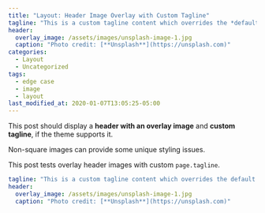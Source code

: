 ```yaml
---
title: "Layout: Header Image Overlay with Custom Tagline"
tagline: "This is a custom tagline content which overrides the *default* page excerpt."
header:
  overlay_image: /assets/images/unsplash-image-1.jpg
  caption: "Photo credit: [**Unsplash**](https://unsplash.com)"
categories:
  - Layout
  - Uncategorized
tags:
  - edge case
  - image
  - layout
last_modified_at: 2020-01-07T13:05:25-05:00
---
```


This post should display a **header with an overlay image** and **custom tagline**, if the theme supports it.

Non-square images can provide some unique styling issues.

This post tests overlay header images with custom `page.tagline`.

```yaml
tagline: "This is a custom tagline content which overrides the default page excerpt."
header:
  overlay_image: /assets/images/unsplash-image-1.jpg
  caption: "Photo credit: [**Unsplash**](https://unsplash.com)"
```